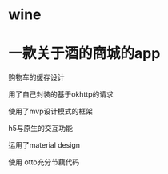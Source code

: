 # wine
一款关于酒的商城的app 
==== 
购物车的缓存设计<br>

用了自己封装的基于okhttp的请求<br> 

使用了mvp设计模式的框架<br> 

h5与原生的交互功能<br>

运用了material design<br> 

使用 otto充分节藕代码<br> 
